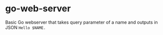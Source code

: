 # go-web-server

Basic Go webserver that takes query parameter of a name and outputs in JSON `Hello $NAME.`

